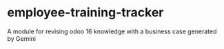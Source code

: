 # employee-training-tracker
A module for revising odoo 16 knowledge with a business case generated by Gemini
